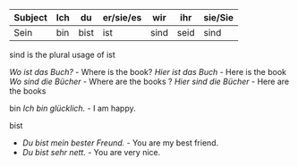 |Subject|Ich|du|er/sie/es|wir|ihr|sie/Sie |
|-------|---|--|---------|---|----|--------|
|Sein |bin|bist|ist|sind|seid|sind|

sind is the plural usage of ist

_Wo ist das Buch?_ - Where is the book?
*Hier ist das Buch* - Here is the book
*Wo sind die Bücher* - Where are the books ?
*Hier sind die Bücher* - Here are the books

bin
_Ich bin glücklich._ - I am happy.

bist
- _Du bist mein bester Freund._ - You are my best friend.
- _Du bist sehr nett._ - You are very nice.